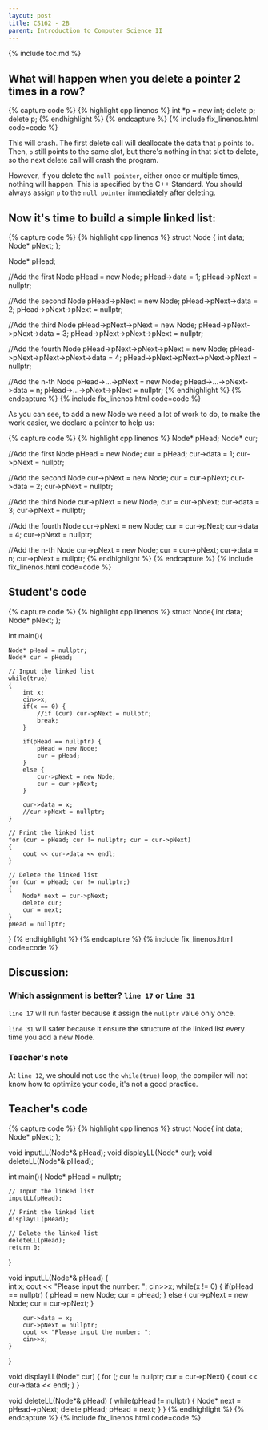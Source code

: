 ```yaml
---
layout: post
title: CS162 - 2B
parent: Introduction to Computer Science II
---
```


{% include toc.md %}

## What will happen when you delete a pointer 2 times in a row?

{% capture code %}
{% highlight cpp linenos %}
int *p = new int;
delete p;
delete p;
{% endhighlight %}
{% endcapture %}
{% include fix_linenos.html code=code %}

This will crash. The first delete call will deallocate the data that ``p`` points to. Then, ``p`` still points to the same slot, but there's nothing in that slot to delete, so the next delete call will crash the program.

However, if you delete the ``null pointer``, either once or multiple times, nothing will happen. This is specified by the C++ Standard. You should always assign ``p`` to the ``null pointer`` immediately after deleting.

## Now it's time to build a simple linked list:

{% capture code %}
{% highlight cpp linenos %}
struct Node
{
    int data;
    Node* pNext;
};

Node* pHead;

//Add the first Node
pHead = new Node;
pHead->data = 1;
pHead->pNext = nullptr;

//Add the second Node
pHead->pNext = new Node;
pHead->pNext->data = 2;
pHead->pNext->pNext = nullptr;

//Add the third Node
pHead->pNext->pNext = new Node;
pHead->pNext->pNext->data = 3;
pHead->pNext->pNext->pNext = nullptr;

//Add the fourth Node
pHead->pNext->pNext->pNext = new Node;
pHead->pNext->pNext->pNext->data = 4;
pHead->pNext->pNext->pNext->pNext = nullptr;

//Add the n-th Node
pHead->...->pNext = new Node;
pHead->...->pNext->data = n;
pHead->...->pNext->pNext = nullptr;
{% endhighlight %}
{% endcapture %}
{% include fix_linenos.html code=code %}

As you can see, to add a new Node we need a lot of work to do, to make the work easier, we declare a pointer to help us:

{% capture code %}
{% highlight cpp linenos %}
Node* pHead;
Node* cur;

//Add the first Node
pHead = new Node;
cur = pHead;
cur->data = 1;
cur->pNext = nullptr;

//Add the second Node
cur->pNext = new Node;
cur = cur->pNext;
cur->data = 2;
cur->pNext = nullptr;

//Add the third Node
cur->pNext = new Node;
cur = cur->pNext;
cur->data = 3;
cur->pNext = nullptr;

//Add the fourth Node
cur->pNext = new Node;
cur = cur->pNext;
cur->data = 4;
cur->pNext = nullptr;

//Add the n-th Node
cur->pNext = new Node;
cur = cur->pNext;
cur->data = n;
cur->pNext = nullptr;
{% endhighlight %}
{% endcapture %}
{% include fix_linenos.html code=code %}

## Student's code


{% capture code %}
{% highlight cpp linenos %}
struct Node{
    int data;
    Node* pNext;
};

int main(){

    Node* pHead = nullptr;
    Node* cur = pHead;
    
    // Input the linked list
    while(true)
    {
        int x;
        cin>>x;
        if(x == 0) {
            //if (cur) cur->pNext = nullptr; 
            break;
        }
        
        if(pHead == nullptr) {
            pHead = new Node;
            cur = pHead;
        }
        else {
            cur->pNext = new Node;
            cur = cur->pNext;
        }
        
        cur->data = x;
        //cur->pNext = nullptr;
    }
    
    // Print the linked list
    for (cur = pHead; cur != nullptr; cur = cur->pNext)
    {
        cout << cur->data << endl;
    }
    
    // Delete the linked list
    for (cur = pHead; cur != nullptr;)
    {
        Node* next = cur->pNext;
        delete cur;
        cur = next;
    }
    pHead = nullptr;
}
{% endhighlight %}
{% endcapture %}
{% include fix_linenos.html code=code %}

## Discussion:

### Which assignment is better? ``line 17`` or ``line 31``

``line 17`` will run faster because it assign the ``nullptr`` value only once.

``line 31`` will safer because it ensure the structure of the linked list every time you add a new Node.

### Teacher's note

At ``line 12``, we should not use the ``while(true)`` loop, the compiler will not know how to optimize your code, it's not a good practice.

## Teacher's code

{% capture code %}
{% highlight cpp linenos %}
struct Node{
    int data;
    Node* pNext;
};

void inputLL(Node*& pHead);
void displayLL(Node* cur);
void deleteLL(Node*& pHead);

int main(){
    Node* pHead = nullptr;
    
    // Input the linked list
    inputLL(pHead);
    
    // Print the linked list
    displayLL(pHead);
    
    // Delete the linked list
    deleteLL(pHead);
    return 0;
}

void inputLL(Node*& pHead) 
{    
    int x;
    cout << "Please input the number: ";
    cin>>x;
    while(x != 0)
    {
        if(pHead == nullptr) {
            pHead = new Node;
            cur = pHead;
        }
        else {
            cur->pNext = new Node;
            cur = cur->pNext;
        }
        
        cur->data = x;
        cur->pNext = nullptr;
        cout << "Please input the number: ";
        cin>>x;
    }
}

void displayLL(Node* cur)
{
    for (; cur != nullptr; cur = cur->pNext)
    {
        cout << cur->data << endl;
    }
}

void deleteLL(Node*& pHead)
{
    while(pHead != nullptr)
    {
        Node* next = pHead->pNext;
        delete pHead;
        pHead = next;
    }
}
{% endhighlight %}
{% endcapture %}
{% include fix_linenos.html code=code %}
